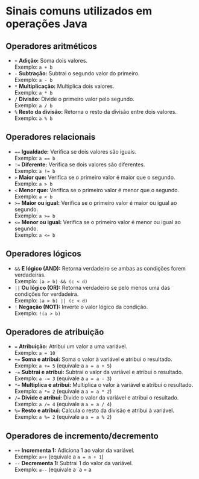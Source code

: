 # Sinais comuns utilizados em operações Java

## Operadores aritméticos
- `+`  **Adição:** Soma dois valores.  
  Exemplo: `a + b`
- `-`  **Subtração:** Subtrai o segundo valor do primeiro.  
  Exemplo: `a - b`
- `*`  **Multiplicação:** Multiplica dois valores.  
  Exemplo: `a * b`
- `/`  **Divisão:** Divide o primeiro valor pelo segundo.  
  Exemplo: `a / b`
- `%`  **Resto da divisão:** Retorna o resto da divisão entre dois valores.  
  Exemplo: `a % b`

## Operadores relacionais
- `==` **Igualdade:** Verifica se dois valores são iguais.  
  Exemplo: `a == b`
- `!=` **Diferente:** Verifica se dois valores são diferentes.  
  Exemplo: `a != b`
- `>`  **Maior que:** Verifica se o primeiro valor é maior que o segundo.  
  Exemplo: `a > b`
- `<`  **Menor que:** Verifica se o primeiro valor é menor que o segundo.  
  Exemplo: `a < b`
- `>=` **Maior ou igual:** Verifica se o primeiro valor é maior ou igual ao segundo.  
  Exemplo: `a >= b`
- `<=` **Menor ou igual:** Verifica se o primeiro valor é menor ou igual ao segundo.  
  Exemplo: `a <= b`

## Operadores lógicos
- `&&` **E lógico (AND):** Retorna verdadeiro se ambas as condições forem verdadeiras.  
  Exemplo: `(a > b) && (c < d)`
- `||` **Ou lógico (OR):** Retorna verdadeiro se pelo menos uma das condições for verdadeira.  
  Exemplo: `(a > b) || (c < d)`
- `!`  **Negação (NOT):** Inverte o valor lógico da condição.  
  Exemplo: `!(a > b)`

## Operadores de atribuição
- `=`   **Atribuição:** Atribui um valor a uma variável.  
  Exemplo: `a = 10`
- `+=`  **Soma e atribui:** Soma o valor à variável e atribui o resultado.  
  Exemplo: `a += 5` (equivale a `a = a + 5`)
- `-=`  **Subtrai e atribui:** Subtrai o valor da variável e atribui o resultado.  
  Exemplo: `a -= 3` (equivale a `a = a - 3`)
- `*=`  **Multiplica e atribui:** Multiplica o valor à variável e atribui o resultado.  
  Exemplo: `a *= 2` (equivale a `a = a * 2`)
- `/=`  **Divide e atribui:** Divide o valor da variável e atribui o resultado.  
  Exemplo: `a /= 4` (equivale a `a = a / 4`)
- `%=`  **Resto e atribui:** Calcula o resto da divisão e atribui à variável.  
  Exemplo: `a %= 2` (equivale a `a = a % 2`)

## Operadores de incremento/decremento
- `++` **Incrementa 1:** Adiciona 1 ao valor da variável.  
  Exemplo: `a++` (equivale a `a = a + 1`)
- `--` **Decrementa 1:** Subtrai 1 do valor da variável.  
  Exemplo: `a--` (equivale a `a = a